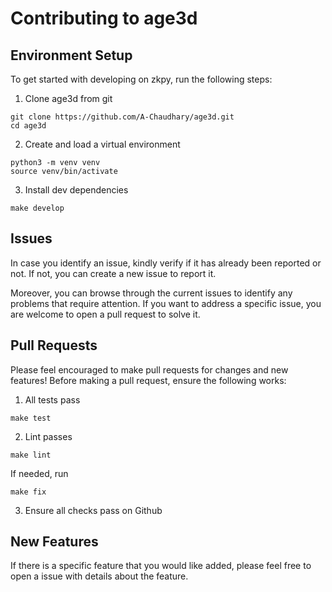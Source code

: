 # Contributing to age3d
## Environment Setup
To get started with developing on zkpy, run the following steps:
1. Clone age3d from git
```
git clone https://github.com/A-Chaudhary/age3d.git
cd age3d
```
2. Create and load a virtual environment
```
python3 -m venv venv
source venv/bin/activate
```
3. Install dev dependencies
```
make develop
```

## Issues
In case you identify an issue, kindly verify if it has already been reported or not. If not, you can create a new issue to report it.

Moreover, you can browse through the current issues to identify any problems that require attention. If you want to address a specific issue, you are welcome to open a pull request to solve it.

## Pull Requests
Please feel encouraged to make pull requests for changes and new features! Before making a pull request, ensure the following works:
1. All tests pass
```
make test
```
2. Lint passes
```
make lint
```
If needed, run 
```
make fix
```
3. Ensure all checks pass on Github

## New Features
If there is a specific feature that you would like added, please feel free to open a issue with details about the feature.